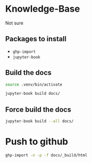 # Knowledge-Base
Not sure


## Packages to install

* `ghp-import`
* `jupyter-book`

## Build the docs

```sh
source .venv/bin/activate
```


```sh
jupyter-book build docs/
```

## Force build the docs

```sh
jupyter-book build --all docs/
```
# Push to github

```sh
ghp-import -n -p -f docs/_build/html
```